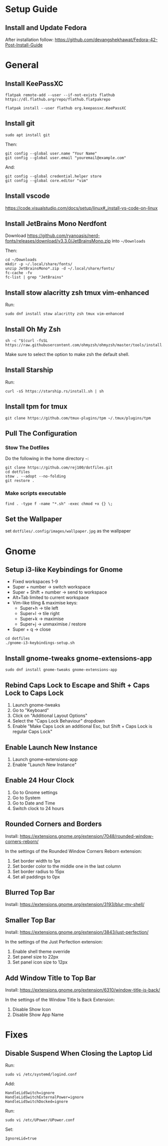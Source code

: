 # Setup Guide
## Install and Update Fedora
After installation follow: https://github.com/devangshekhawat/Fedora-42-Post-Install-Guide

# General
## Install KeePassXC
```
flatpak remote-add --user --if-not-exists flathub https://dl.flathub.org/repo/flathub.flatpakrepo
```

```
flatpak install --user flathub org.keepassxc.KeePassXC
```

## Install git
```
sudo apt install git
```

Then:
```
git config --global user.name "Your Name"
git config --global user.email "youremail@example.com"
```
And:
```
git config --global credential.helper store
git config --global core.editor "vim"
```

## Install vscode
https://code.visualstudio.com/docs/setup/linux#_install-vs-code-on-linux

## Install JetBrains Mono Nerdfont
Download https://github.com/ryanoasis/nerd-fonts/releases/download/v3.3.0/JetBrainsMono.zip into `~/Downloads`

Then:
```
cd ~/Downloads
mkdir -p ~/.local/share/fonts/
unzip JetBrainsMono*.zip -d ~/.local/share/fonts/
fc-cache -fv
fc-list | grep "JetBrains"
```

## Install stow alacritty zsh tmux vim-enhanced
Run:
```
sudo dnf install stow alacritty zsh tmux vim-enhanced
```

## Install Oh My Zsh
```
sh -c "$(curl -fsSL https://raw.githubusercontent.com/ohmyzsh/ohmyzsh/master/tools/install.sh)"
```
Make sure to select the option to make zsh the default shell.

## Install Starship
Run:
```
curl -sS https://starship.rs/install.sh | sh
```
## Install tpm for tmux
```
git clone https://github.com/tmux-plugins/tpm ~/.tmux/plugins/tpm
```


## Pull The Configuration
### Stow The Dotfiles
Do the following in the home directory `~`:

```
git clone https://github.com/rej100/dotfiles.git
cd dotfiles
stow . --adopt --no-folding
git restore .
```

### Make scripts executable
```
find . -type f -name "*.sh" -exec chmod +x {} \;
```

## Set the Wallpaper
set `dotfiles/.config/images/wallpaper.jpg` as the wallpaper

# Gnome
## Setup i3-like Keybindings for Gnome

* Fixed workspaces 1-9
* Super + number -> switch workspace
* Super + Shift + number -> send to workspace
* Alt+Tab limited to current workspace
* Vim-like tiling & maximise keys:
    * Super+h -> tile left
    * Super+l -> tile right
    * Super+k -> maximise
    * Super+j -> unmaximise / restore
* Super + q -> close

```
cd dotfiles
./gnome-i3-keybindings-setup.sh
```

## Install gnome-tweaks gnome-extensions-app 
```
sudo dnf install gnome-tweaks gnome-extensions-app
```

## Rebind Caps Lock to Escape and Shift + Caps Lock to Caps Lock
1. Launch gnome-tweaks
2. Go to "Keyboard"
3. Click on "Additional Layout Options"
4. Select the "Caps Lock Behaviour" dropdown
5. Enable "Make Caps Lock an additional Esc, but Shift + Caps Lock is regular Caps Lock"

## Enable Launch New Instance
1. Launch gnome-extensions-app
2. Enable "Launch New Instance"

## Enable 24 Hour Clock
1. Go to Gnome settings
2. Go to System
3. Go to Date and Time
4. Switch clock to 24 hours

## Rounded Corners and Borders
Install: https://extensions.gnome.org/extension/7048/rounded-window-corners-reborn/

In the settings of the Rounded Window Corners Reborn extension:
1. Set border width to 1px
2. Set border color to the middle one in the last column
3. Set border radius to 15px
4. Set all paddings to 0px

## Blurred Top Bar
Install: https://extensions.gnome.org/extension/3193/blur-my-shell/

## Smaller Top Bar
Install: https://extensions.gnome.org/extension/3843/just-perfection/

In the settings of the Just Perfection extension:
1. Enable shell theme override
2. Set panel size to 22px
3. Set panel icon size to 12px

## Add Window Title to Top Bar
Install: https://extensions.gnome.org/extension/6310/window-title-is-back/

In the settings of the Window Title Is Back Extension:
1. Disable Show Icon
2. Disable Show App Name

# Fixes
## Disable Suspend When Closing the Laptop Lid
Run:
```
sudo vi /etc/systemd/logind.conf
```

Add:
```
HandleLidSwitch=ignore
HandleLidSwitchExternalPower=ignore
HandleLidSwitchDocked=ignore
```

Run:
```
sudo vi /etc/UPower/UPower.conf
```

Set:
```
IgnoreLid=true
```